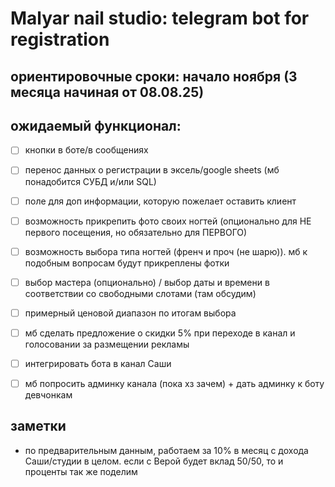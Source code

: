 # Malyar nail studio: telegram bot for registration


## ориентировочные сроки: начало ноября (3 месяца начиная от 08.08.25)


## ожидаемый функционал:
- [ ] кнопки в боте/в сообщениях
- [ ] перенос данных о регистрации в эксель/google sheets (мб понадобится СУБД и/или SQL) 
- [ ] поле для доп информации, которую пожелает оставить клиент
- [ ] возможность прикрепить фото своих ногтей (опционально для НЕ первого посещения, но обязательно для ПЕРВОГО)
- [ ] возможность выбора типа ногтей (френч и проч (не шарю)). мб к подобным вопросам будут прикреплены фотки
- [ ] выбор мастера (опционально) / выбор даты и времени в соответствии со свободными слотами (там обсудим)
- [ ] примерный ценовой диапазон по итогам выбора
- [ ] мб сделать предложение о скидки 5% при переходе в канал и голосовании за размещении рекламы
- [ ] интегрировать бота в канал Саши
- [ ] мб попросить админку канала (пока хз зачем) + дать админку к боту девчонкам 


## заметки
- по предварительным данным, работаем за 10% в месяц с дохода Саши/студии в целом. если с Верой будет вклад 50/50, то и проценты так же поделим
